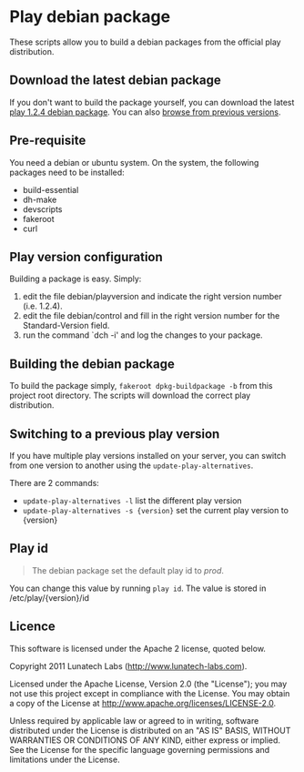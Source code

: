 # Play debian package

These scripts allow you to build a debian packages from the official play distribution.

## Download the latest debian package

If you don't want to build the package yourself, you can download the latest [play 1.2.4 debian package](https://github.com/downloads/lunatech-labs/play-debian-package/play_1.2.4-1_all.deb).
You can also [browse from previous versions](https://github.com/lunatech-labs/play-debian-package/downloads).

## Pre-requisite

You need a debian or ubuntu system. On the system, the following packages need to be installed:

 * build-essential
 * dh-make
 * devscripts
 * fakeroot
 * curl

## Play version configuration

Building a package is easy. Simply:

1. edit the file debian/playversion and indicate the right version number (i.e. 1.2.4).
1. edit the file debian/control and fill in the right version number for the Standard-Version field.
1. run the command `dch -i' and log the changes to your package.

## Building the debian package

To build the package simply, `fakeroot dpkg-buildpackage -b` from this project root directory. The scripts will download the correct play distribution.

## Switching to a previous play version

If you have multiple play versions installed on your server, you can switch from one version to another using the `update-play-alternatives`.

There are 2 commands:

 * `update-play-alternatives -l` list the different play version
 * `update-play-alternatives -s {version}` set the current play version to {version}

## Play id

> The debian package set the default play id to *prod*.

You can change this value by running `play id`. The value is stored in /etc/play/{version}/id

## Licence

This software is licensed under the Apache 2 license, quoted below.

Copyright 2011 Lunatech Labs (http://www.lunatech-labs.com).

Licensed under the Apache License, Version 2.0 (the "License"); you may not use this project except in compliance with the License. You may obtain a copy of the License at http://www.apache.org/licenses/LICENSE-2.0.

Unless required by applicable law or agreed to in writing, software distributed under the License is distributed on an "AS IS" BASIS, WITHOUT WARRANTIES OR CONDITIONS OF ANY KIND, either express or implied. See the License for the specific language governing permissions and limitations under the License.
